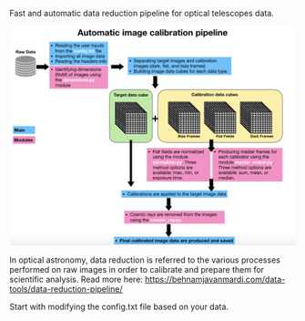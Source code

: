 Fast and automatic data reduction pipeline for optical telescopes data.

<p align="center">
<img src="pipeline.png" width="1000" />
</p>

In optical astronomy, data reduction is referred to the various processes performed on raw images in order to calibrate and prepare them for scientific analysis. Read more here: https://behnamjavanmardi.com/data-tools/data-reduction-pipeline/


Start with modifying the config.txt file based on your data.
